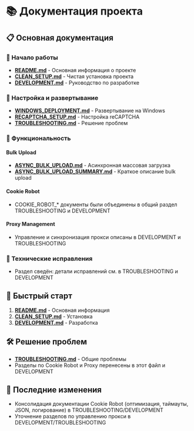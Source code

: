 # 📚 Документация проекта

## 📋 Основная документация

### 🚀 Начало работы
- **[README.md](README.md)** - Основная информация о проекте
- **[CLEAN_SETUP.md](CLEAN_SETUP.md)** - Чистая установка проекта
- **[DEVELOPMENT.md](DEVELOPMENT.md)** - Руководство по разработке

### 🔧 Настройка и развертывание
- **[WINDOWS_DEPLOYMENT.md](WINDOWS_DEPLOYMENT.md)** - Развертывание на Windows
- **[RECAPTCHA_SETUP.md](RECAPTCHA_SETUP.md)** - Настройка reCAPTCHA
- **[TROUBLESHOOTING.md](TROUBLESHOOTING.md)** - Решение проблем

### 🔄 Функциональность

#### Bulk Upload
- **[ASYNC_BULK_UPLOAD.md](ASYNC_BULK_UPLOAD.md)** - Асинхронная массовая загрузка
- **[ASYNC_BULK_UPLOAD_SUMMARY.md](ASYNC_BULK_UPLOAD_SUMMARY.md)** - Краткое описание bulk upload

#### Cookie Robot
- COOKIE_ROBOT_* документы были объединены в общий раздел TROUBLESHOOTING и DEVELOPMENT

#### Proxy Management
- Управление и синхронизация прокси описаны в DEVELOPMENT и TROUBLESHOOTING

### 🔧 Технические исправления
- Раздел сведён: детали исправлений см. в TROUBLESHOOTING и DEVELOPMENT

## 📖 Быстрый старт

1. **[README.md](README.md)** - Основная информация
2. **[CLEAN_SETUP.md](CLEAN_SETUP.md)** - Установка
3. **[DEVELOPMENT.md](DEVELOPMENT.md)** - Разработка

## 🛠️ Решение проблем

- **[TROUBLESHOOTING.md](TROUBLESHOOTING.md)** - Общие проблемы
- Разделы по Cookie Robot и Proxy перенесены в этот файл и DEVELOPMENT

## 📝 Последние изменения

- Консолидация документации Cookie Robot (оптимизация, таймауты, JSON, логирование) в TROUBLESHOOTING/DEVELOPMENT
- Уточнение разделов по управлению прокси в DEVELOPMENT/TROUBLESHOOTING